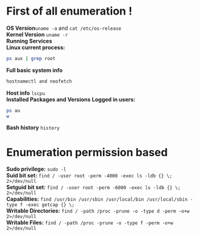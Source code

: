 # First of all enumeration !

**OS Version**`uname -a` and `cat /etc/os-release`<br>
**Kernel Version** `uname -r`<br>
**Running Services**<br>
**Linux current process:**
```bash
ps aux | grep root
```
**Full basic system info**
```bash
hostnamectl and neofetch
```
**Host info** `lscpu`<br>
**Installed Packages and Versions**
**Logged in users:**
```bash
ps au
w
```
**Bash history** `history`

# Enumeration permission based

**Sudo privilege:** `sudo -l`<br>
**Suid bit set:** `find / -user root -perm -4000 -exec ls -ldb {} \; 2>/dev/null`<br>
**Setguid bit set:** `find / -user root -perm -6000 -exec ls -ldb {} \; 2>/dev/null`<br>
**Capabilities:** `find /usr/bin /usr/sbin /usr/local/bin /usr/local/sbin -type f -exec getcap {} \;`<br>
**Writable Directories:** `find / -path /proc -prune -o -type d -perm -o+w 2>/dev/null`<br>
**Writable Files:** `find / -path /proc -prune -o -type f -perm -o+w 2>/dev/null`<br>




